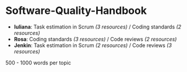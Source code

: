 # Software-Quality-Handbook

 - **Iuliana**: Task estimation in Scrum *(3 resources)* / Coding standards *(2 resources)*
 - **Rosa**: Coding standards *(3 resources)* / Code reviews *(2 resources)*
 - **Jenkin**: Task estimation in Scrum *(2 resources)* / Code reviews *(3 resources)*

500 - 1000 words per topic